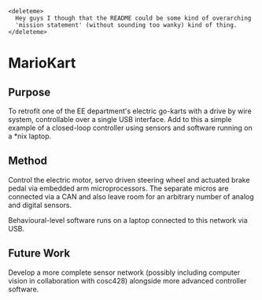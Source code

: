     <deleteme>
      Hey guys I though that the README could be some kind of overarching
      'mission statement' (without sounding too wanky) kind of thing.
    </deleteme>

MarioKart
=========

Purpose
-------

To retrofit one of the EE department's electric go-karts with a drive by wire
system, controllable over a single USB interface. Add to this a simple example
of a closed-loop controller using sensors and software running on a \*nix
laptop.

Method
------

Control the electric motor, servo driven steering wheel and actuated brake
pedal via embedded arm microprocessors. The separate micros are connected via a
CAN and also leave room for an arbitrary number of analog and digital sensors.

Behavioural-level software runs on a laptop connected to
this network via USB.

Future Work
-----------

Develop a more complete sensor network (possibly including computer vision in
collaboration with cosc428) alongside more advanced controller software.

